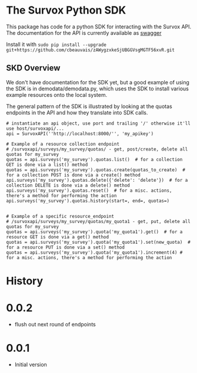 # The Survox Python SDK

This package has code for a python SDK for interacting with the Survox API.  The documentation for the API is
currently available as [swagger](https://swagger-ui-dev.survoxinc.com/)

Install it with `sudo pip install --upgrade git+https://github.com/cbeauvais/zAWygzxkeSjUBGGVsgMGTF56xvR.git`


## SKD Overview

We don't have documentation for the SDK yet, but a good example of using the SDK is in demodata/demodata.py, which
uses the SDK to install various example resources onto the local system.

The general pattern of the SDK is illustrated by looking at the quotas endpoints in the API and how they translate
into SDK calls.

    # instantiate an api object, use port and trailing '/' otherwise it'll use host/survoxapi/...
    api = SurvoxAPI(''http://localhost:8000/'', 'my_apikey')

    # Example of a resource collection endpoint
    # /survoxapi/surveys/my_survey/quotas/ - get, post/create, delete all quotas for my_survey
    quotas = api.surveys('my_survey').quotas.list()  # for a collection GET is done via a list() method
    quotas = api.surveys('my_survey').quotas.create(quotas_to_create)  # for a collection POST is done via a create() method
    api.surveys('my_survey').quotas.delete({'delete': 'delete'})  # for a collection DELETE is done via a delete() method
    api.surveys('my_survey').quotas.reset()  # for a misc. actions, there's a method for performing the action
    api.surveys('my_survey').quotas.history(start=, end=, quotas=)
    

    # Example of a specific resource_endpoint
    # /survoxapi/surveys/my_survey/quotas/my_quota1 - get, put, delete all quotas for my_survey
    quotas = api.surveys('my_survey').quota('my_quota1').get()  # for a resource GET is done via a get() method
    quotas = api.surveys('my_survey').quota('my_quota1').set(new_quota)  # for a resource PUT is done via a set() method
    quotas = api.surveys('my_survey').quota('my_quota1').increment(4) # for a misc. actions, there's a method for performing the action


# History
0.0.2
===
- flush out next round of endpoints

0.0.1
===
- Initial version
